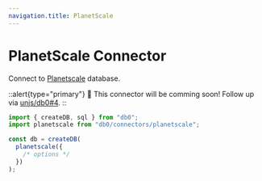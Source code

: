 ```yaml
---
navigation.title: PlanetScale
---
```


# PlanetScale Connector

Connect to [Planetscale](https://planetscale.com/) database.

::alert{type="primary"}
🚀 This connector will be comming soon! Follow up via [unjs/db0#4](https://github.com/unjs/db0/issues/4).
::

```js
import { createDB, sql } from "db0";
import planetscale from "db0/connectors/planetscale";

const db = createDB(
  planetscale({
    /* options */
  })
);
```
